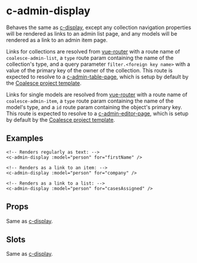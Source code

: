 # c-admin-display

<!-- MARKER:summary -->
    
Behaves the same as [c-display](/stacks/vue/coalesce-vue-vuetify/components/c-display.md), except any collection navigation properties will be rendered as links to an admin list page, and any models will be rendered as a link to an admin item page. 

<!-- MARKER:summary-end -->

Links for collections are resolved from [vue-router](https://router.vuejs.org/) with a route name of ``coalesce-admin-list``, a ``type`` route param containing the name of the collection's type, and a query parameter ``filter.<foreign key name>`` with a value of the primary key of the owner of the collection. This route is expected to resolve to a [c-admin-table-page](/stacks/vue/coalesce-vue-vuetify/components/c-admin-table-page.md), which is setup by default by the [Coalesce project template](/stacks/vue/getting-started.md).

Links for single models are resolved from [vue-router](https://router.vuejs.org/) with a route name of ``coalesce-admin-item``, a ``type`` route param containing the name of the model's type, and a ``id`` route param containing the object's primary key. This route is expected to resolve to a [c-admin-editor-page](/stacks/vue/coalesce-vue-vuetify/components/c-admin-editor-page.md), which is setup by default by the [Coalesce project template](/stacks/vue/getting-started.md).


## Examples

``` vue-html
<!-- Renders regularly as text: -->
<c-admin-display :model="person" for="firstName" />

<!-- Renders as a link to an item: -->
<c-admin-display :model="person" for="company" />

<!-- Renders as a link to a list: -->
<c-admin-display :model="person" for="casesAssigned" />
```

## Props

Same as [c-display](/stacks/vue/coalesce-vue-vuetify/components/c-display.md).

## Slots

Same as [c-display](/stacks/vue/coalesce-vue-vuetify/components/c-display.md).


